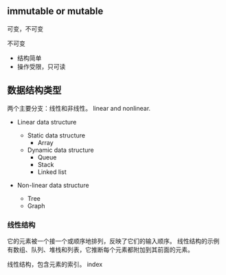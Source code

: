 ## immutable or mutable
可变，不可变

不可变
- 结构简单
- 操作受限，只可读

## 数据结构类型

两个主要分支：线性和非线性。
linear and nonlinear.

- Linear data structure
  - Static data structure
    - Array
  - Dynamic data structure
    - Queue
    - Stack
    - Linked list

- Non-linear data structure
  - Tree
  - Graph

### 线性结构

它的元素被一个接一个或顺序地排列，反映了它们的输入顺序。
线性结构的示例有数组、队列、堆栈和列表，它推断每个元素都附加到其前面的元素。

线性结构，包含元素的索引。 index